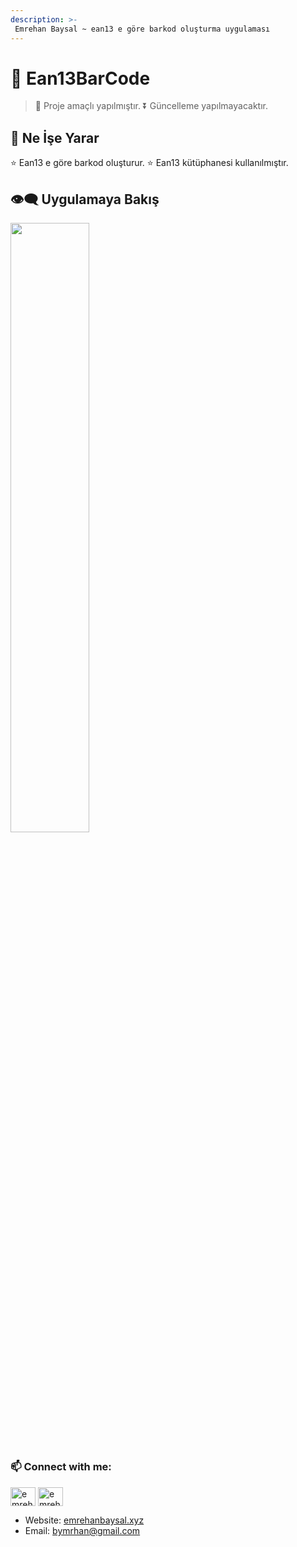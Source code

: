```yaml
---
description: >-
 Emrehan Baysal ~ ean13 e göre barkod oluşturma uygulaması
---
```



# 🌱 Ean13BarCode

> 📣 Proje amaçlı yapılmıştır. 
> ⏬ Güncelleme yapılmayacaktır.

## 🔰 Ne İşe Yarar

⭐ Ean13 e göre barkod oluşturur.
⭐ Ean13 kütüphanesi kullanılmıştır.

## 👁‍🗨 Uygulamaya Bakış
<img src="https://user-images.githubusercontent.com/81330668/165441527-b975b2f2-c422-42ff-8fcd-b2430ba03064.png" align="center" width="50%">

## <h3 align="left"> 📫 Connect with me:</h3>
<p align="left">
<a href="https://linkedin.com/in/emrehan-baysal" target="blank"><img align="center" src="https://raw.githubusercontent.com/rahuldkjain/github-profile-readme-generator/master/src/images/icons/Social/linked-in-alt.svg" alt="emrehan-baysal" height="30" width="40" /></a>
<a href="https://instagram.com/emrehanbysal" target="blank"><img align="center" src="https://raw.githubusercontent.com/rahuldkjain/github-profile-readme-generator/master/src/images/icons/Social/instagram.svg" alt="emrehanbysal" height="30" width="40" /></a>
  
</p>

- Website: [emrehanbaysal.xyz](https://www.emrehanbaysal.xyz//)
- Email: [bymrhan@gmail.com](mailto:bymrhan@gmail.com)
